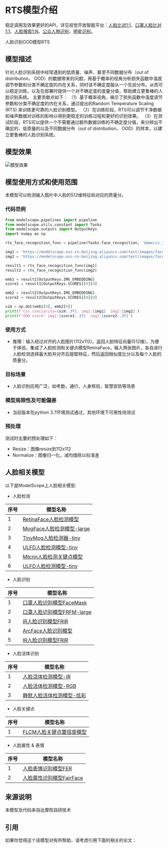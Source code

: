 
# RTS模型介绍
稳定调用及效果更好的API，详见视觉开放智能平台：[人脸比对1:1](https://vision.aliyun.com/experience/detail?tagName=facebody&children=CompareFace&spm=a2cio.27993362)、[口罩人脸比对1:1](https://vision.aliyun.com/experience/detail?tagName=facebody&children=CompareFaceWithMask&spm=a2cio.27993362)、[人脸搜索1:N](https://vision.aliyun.com/experience/detail?tagName=facebody&children=SearchFace&spm=a2cio.27993362)、[公众人物识别](https://vision.aliyun.com/experience/detail?tagName=facebody&children=RecognizePublicFace&spm=a2cio.27993362)、[明星识别](https://vision.aliyun.com/experience/detail?tagName=facebody&children=DetectCelebrity&spm=a2cio.27993362)。

人脸识别OOD模型RTS


## 模型描述
针对人脸识别系统中经常遇到的低质量、噪声、甚至不同数据分布（out of distribution， OOD）的数据带来的问题，用基于概率的视角分析损失函数中温度调节参数和分类不确定度的内在关系，同时该不确定度服从一个先验分布。从而可以稳定训练，以及在部署时提供一个对不确定度的度量分值，帮助建立更鲁棒的人脸识别系统。
主要贡献点如下：
（1）基于概率视角，揭示了损失函数中温度调节参数和分类不确定度的内在关系，通过提出的Random Temperature Scaling (RTS) 来训练更可靠的人脸识别模型。
（2）在训练阶段，RTS可以调节干净数据和噪声数据对训练的影响以得到更稳定的训练过程和更好的识别效果。
（3）在测试阶段，RTS可以提供一个不需要通过额外数据训练的不确定度分值，来分辨出不确定的、低质量的以及不同数据分布（out of distribution， OOD）的样本，以建立更鲁棒的人脸识别系统。


## 模型效果
![模型效果](rts.png)

## 模型使用方式和使用范围
本模型可以检测输入图片中人脸的512维特征和对应的质量分。

### 代码范例
```python
from modelscope.pipelines import pipeline
from modelscope.utils.constant import Tasks
from modelscope.outputs import OutputKeys
import numpy as np

rts_face_recognition_func = pipeline(Tasks.face_recognition, 'damo/cv_ir_face-recognition-ood_rts')

img1 = 'https://modelscope.oss-cn-beijing.aliyuncs.com/test/images/face_recognition_1.png'
img2 = 'https://modelscope.oss-cn-beijing.aliyuncs.com/test/images/face_recognition_2.png'

result1 = rts_face_recognition_func(img1) 
result2 = rts_face_recognition_func(img2) 

emb1 = result1[OutputKeys.IMG_EMBEDDING]
score1 = result1[OutputKeys.SCORES][0][0]

emb2 = result2[OutputKeys.IMG_EMBEDDING]
score2 = result2[OutputKeys.SCORES][0][0]

sim = np.dot(emb1[0], emb2[0])
print(f'Cos similarity={sim:.3f}, img1:{img1}  img2:{img2}') 
print(f'OOD score: img1:{score1:.3f}  img2:{score2:.3f}') 

```

### 使用方式
- 推理：输入经过对齐的人脸图片(112x112)，返回人脸特征向量(512维)，为便于体验，集成了人脸检测和关键点模型RetinaFace，输入两张图片，各自进行人脸检测选择最大脸并对齐后提取特征，然后返回相似度比分以及每个人脸的质量分。

### 目标场景
- 人脸识别应用广泛，如考勤，通行，人身核验，智慧安防等场景

### 模型局限性及可能偏差
- 当前版本在python 3.7环境测试通过，其他环境下可用性待测试

### 预处理
测试时主要的预处理如下：
- Resize：图像resize到112x112
- Normalize：图像归一化，减均值除以标准差

## 人脸相关模型

以下是ModelScope上人脸相关模型:

- 人脸检测

| 序号 | 模型名称 |
| ------------ | ------------ |
| 1 | [RetinaFace人脸检测模型](https://modelscope.cn/models/damo/cv_resnet50_face-detection_retinaface/summary) |
| 2 | [MogFace人脸检测模型-large](https://modelscope.cn/models/damo/cv_resnet101_face-detection_cvpr22papermogface/summary) |
| 3 | [TinyMog人脸检测器-tiny](https://modelscope.cn/models/damo/cv_manual_face-detection_tinymog/summary) |
| 4 | [ULFD人脸检测模型-tiny](https://modelscope.cn/models/damo/cv_manual_face-detection_ulfd/summary) |
| 5 | [Mtcnn人脸检测关键点模型](https://modelscope.cn/models/damo/cv_manual_face-detection_mtcnn/summary) |
| 6 | [ULFD人脸检测模型-tiny](https://modelscope.cn/models/damo/cv_manual_face-detection_ulfd/summary) |


- 人脸识别

| 序号 | 模型名称 |
| ------------ | ------------ |
| 1 | [口罩人脸识别模型FaceMask](https://modelscope.cn/models/damo/cv_resnet_face-recognition_facemask/summary) |
| 2 | [口罩人脸识别模型FRFM-large](https://modelscope.cn/models/damo/cv_manual_face-recognition_frfm/summary) |
| 3 | [IR人脸识别模型FRIR](https://modelscope.cn/models/damo/cv_manual_face-recognition_frir/summary) |
| 4 | [ArcFace人脸识别模型](https://modelscope.cn/models/damo/cv_ir50_face-recognition_arcface/summary) |
| 5 | [IR人脸识别模型FRIR](https://modelscope.cn/models/damo/cv_manual_face-recognition_frir/summary) |

- 人脸活体识别

| 序号 | 模型名称 |
| ------------ | ------------ |
| 1 | [人脸活体检测模型-IR](https://modelscope.cn/models/damo/cv_manual_face-liveness_flir/summary) |
| 2 | [人脸活体检测模型-RGB](https://modelscope.cn/models/damo/cv_manual_face-liveness_flrgb/summary) |
| 3 | [静默人脸活体检测模型-炫彩](https://modelscope.cn/models/damo/cv_manual_face-liveness_flxc/summary) |

- 人脸关键点

| 序号 | 模型名称 |
| ------------ | ------------ |
| 1 | [FLCM人脸关键点置信度模型](https://modelscope.cn/models/damo/cv_manual_facial-landmark-confidence_flcm/summary) |

- 人脸属性 & 表情


| 序号 | 模型名称 |
| ------------ | ------------ |
| 1 | [人脸表情识别模型FER](https://modelscope.cn/models/damo/cv_vgg19_facial-expression-recognition_fer/summary) |
| 2 | [人脸属性识别模型FairFace](https://modelscope.cn/models/damo/cv_resnet34_face-attribute-recognition_fairface/summary) |

## 来源说明
本模型及代码来自达摩院自研技术

## 引用
如果你觉得这个该模型对有所帮助，请考虑引用下面的相关的论文：

```BibTeX
```


